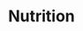 ---
layout: topic
permalink: /learning/nutrition/
id: nutrition
title: Nutrition
hide_navigation: true
infos:
  title: Food and Nutrition
  description: Learn Food and Nutrition in one month and how to define a diet
resources:
  - title: How Not to Die - Michael Greger M.D.
    url: https://www.amazon.com/How-Not-Die-Discover-Scientifically/dp/1250066115
  - title: The Fat Emperor
    url: http://www.thefatemperor.com
  - title: NutritionFacts
    url: http://www.nutritionfact.org
  - title: Found my Fitness
    url: https://www.foundmyfitness.com  
projects_ideas:
  - title: Create a diet for yourself
  - title: List healthy recipes
  - title: Build a nutrition related app / webapp
experiences: ~
projects_outcome: ~
---